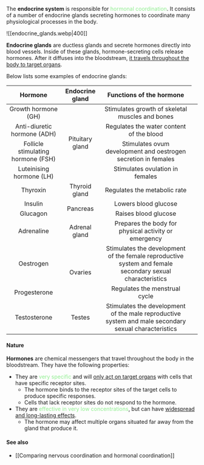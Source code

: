 The **endocrine system** is responsible for <span style="color: lightgreen">hormonal coordination</span>. It consists of a number of endocrine glands secreting hormones to coordinate many physiological processes in the body.

![[endocrine_glands.webp|400]]

**Endocrine glands** are ductless glands and secrete hormones directly into blood vessels. Inside of these glands, hormone-secreting cells release hormones. After it diffuses into the bloodstream, <u>it travels throughout the body to target organs</u>.

Below lists some examples of endocrine glands:

| Hormone | Endocrine gland | Functions of the hormone |
| :--: | :--: | :--: |
| Growth hormone (GH) <td style="text-align: center" rowspan="4">Pituitary gland</td> | Stimulates growth of skeletal muscles and bones |
| Anti-diuretic hormone (ADH) | Regulates the water content of the blood |
| Follicle stimulating hormone (FSH) | Stimulates ovum development and oestrogen secretion in females |
| Luteinising hormone (LH) | Stimulates ovulation in females |
| Thyroxin | Thyroid gland | Regulates the metabolic rate |
| Insulin <td style="text-align: center" rowspan="2">Pancreas</td> | Lowers blood glucose |
| Glucagon | Raises blood glucose |
| Adrenaline | Adrenal gland | Prepares the body for physical activity or emergency |
| Oestrogen <td style="text-align: center" rowspan="2">Ovaries</td> | Stimulates the development of the female reproductive system and female secondary sexual characteristics |
| Progesterone | Regulates the menstrual cycle |
| Testosterone | Testes | Stimulates the development of the male reproductive system and male secondary sexual characteristics |

#### Nature
**Hormones** are chemical messengers that travel throughout the body in the bloodstream. They have the following properties:
- They are <span style="color: lightgreen">very specific</span> and will <u>only act on target organs</u> with cells that have specific receptor sites.
	- The hormone binds to the receptor sites of the target cells to produce specific responses.
	- Cells that lack receptor sites do not respond to the hormone.
- They are <span style="color: lightgreen">effective in very low concentrations</span>, but can have <u>widespread and long-lasting effects</u>.
	- The hormone may affect multiple organs situated far away from the gland that produce it.

#### See also
- [[Comparing nervous coordination and hormonal coordination]]
